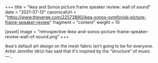 +++
title = "Ikea and Sonos picture frame speaker review: wall of sound"
date = "2021-07-13"
canonicalUrl = "https://www.theverge.com/22573890/ikea-sonos-symfonisk-picture-frame-speaker-review"
fragment = "content"
weight = 10

[asset]
    image = "retrospective-ikea-and-sonos-picture-frame-speaker-review-wall-of-sound.png"
+++

Ikea's default art design on the mesh fabric isn't going to be for 
everyone. Artist Jennifer Idrizi has said that it's inspired by the 
“structure” of music —...

